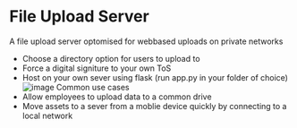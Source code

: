 # File Upload Server
A file upload server optomised for webbased uploads on private networks
- Choose a directory option for users to upload to
- Force a digital signiture to your own ToS
- Host on your own sever using flask (run app.py in your folder of choice)
![image](https://github.com/user-attachments/assets/d7ad3855-3696-425e-bae3-1014c42bdb98)
Common use cases
- Allow employees to upload data to a common drive
- Move assets to a sever from a moblie device quickly by connecting to a local network
